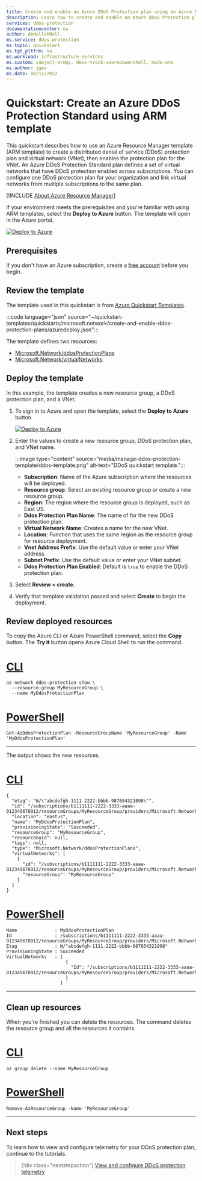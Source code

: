 ```yaml
---
title: Create and enable an Azure DDoS Protection plan using an Azure Resource Manager template (ARM template).
description: Learn how to create and enable an Azure DDoS Protection plan using an Azure Resource Manager template (ARM template).
services: ddos-protection
documentationcenter: na
author: AbdullahBell
ms.service: ddos-protection
ms.topic: quickstart
ms.tgt_pltfrm: na
ms.workload: infrastructure-services
ms.custom: subject-armqs, devx-track-azurepowershell, mode-arm
ms.author: jgao
ms.date: 08/12/2022
---
```


# Quickstart: Create an Azure DDoS Protection Standard using ARM template

This quickstart describes how to use an Azure Resource Manager template (ARM template) to create a distributed denial of service (DDoS) protection plan and virtual network (VNet), then enables the protection plan for the VNet. An Azure DDoS Protection Standard plan defines a set of virtual networks that have DDoS protection enabled across subscriptions. You can configure one DDoS protection plan for your organization and link virtual networks from multiple subscriptions to the same plan.

[!INCLUDE [About Azure Resource Manager](../../includes/resource-manager-quickstart-introduction.md)]

If your environment meets the prerequisites and you're familiar with using ARM templates, select the **Deploy to Azure** button. The template will open in the Azure portal.

[![Deploy to Azure](../media/template-deployments/deploy-to-azure.svg)](https://portal.azure.com/#create/Microsoft.Template/uri/https%3A%2F%2Fraw.githubusercontent.com%2FAzure%2Fazure-quickstart-templates%2Fmaster%2Fquickstarts%2Fmicrosoft.network%2Fcreate-and-enable-ddos-protection-plans%2Fazuredeploy.json)

## Prerequisites

If you don't have an Azure subscription, create a [free account](https://azure.microsoft.com/free/?WT.mc_id=A261C142F) before you begin.

## Review the template

The template used in this quickstart is from [Azure Quickstart Templates](https://azure.microsoft.com/resources/templates/create-and-enable-ddos-protection-plans).

:::code language="json" source="~/quickstart-templates/quickstarts/microsoft.network/create-and-enable-ddos-protection-plans/azuredeploy.json":::

The template defines two resources:

- [Microsoft.Network/ddosProtectionPlans](/azure/templates/microsoft.network/ddosprotectionplans)
- [Microsoft.Network/virtualNetworks](/azure/templates/microsoft.network/virtualnetworks)

## Deploy the template

In this example, the template creates a new resource group, a DDoS protection plan, and a VNet.

1. To sign in to Azure and open the template, select the **Deploy to Azure** button.

    [![Deploy to Azure](../media/template-deployments/deploy-to-azure.svg)](https://portal.azure.com/#create/Microsoft.Template/uri/https%3A%2F%2Fraw.githubusercontent.com%2FAzure%2Fazure-quickstart-templates%2Fmaster%2Fquickstarts%2Fmicrosoft.network%2Fcreate-and-enable-ddos-protection-plans%2Fazuredeploy.json)

1. Enter the values to create a new resource group, DDoS protection plan, and VNet name.

    :::image type="content" source="media/manage-ddos-protection-template/ddos-template.png" alt-text="DDoS quickstart template.":::

    - **Subscription**: Name of the Azure subscription where the resources will be deployed.
    - **Resource group**: Select an existing resource group or create a new resource group.
    - **Region**: The region where the resource group is deployed, such as East US.
    - **Ddos Protection Plan Name**: The name of for the new DDoS protection plan.
    - **Virtual Network Name**: Creates a name for the new VNet.
    - **Location**: Function that uses the same region as the resource group for resource deployment.
    - **Vnet Address Prefix**: Use the default value or enter your VNet address.
    - **Subnet Prefix**: Use the default value or enter your VNet subnet.
    - **Ddos Protection Plan Enabled**: Default is `true` to enable the DDoS protection plan.

1. Select **Review + create**.
1. Verify that template validation passed and select **Create** to begin the deployment.

## Review deployed resources

To copy the Azure CLI or Azure PowerShell command, select the **Copy** button. The **Try it** button opens Azure Cloud Shell to run the command.

# [CLI](#tab/CLI)

```azurecli-interactive
az network ddos-protection show \
  --resource-group MyResourceGroup \
  --name MyDdosProtectionPlan
```

# [PowerShell](#tab/PowerShell)

```azurepowershell-interactive
Get-AzDdosProtectionPlan -ResourceGroupName 'MyResourceGroup' -Name 'MyDdosProtectionPlan'
```

---

The output shows the new resources.

# [CLI](#tab/CLI)

```Output
{
  "etag": "W/\"abcdefgh-1111-2222-bbbb-987654321098\"",
  "id": "/subscriptions/b1111111-2222-3333-aaaa-012345678912/resourceGroups/MyResourceGroup/providers/Microsoft.Network/ddosProtectionPlans/MyDdosProtectionPlan",
  "location": "eastus",
  "name": "MyDdosProtectionPlan",
  "provisioningState": "Succeeded",
  "resourceGroup": "MyResourceGroup",
  "resourceGuid": null,
  "tags": null,
  "type": "Microsoft.Network/ddosProtectionPlans",
  "virtualNetworks": [
    {
      "id": "/subscriptions/b1111111-2222-3333-aaaa-012345678912/resourceGroups/MyResourceGroup/providers/Microsoft.Network/virtualNetworks/MyVNet",
      "resourceGroup": "MyResourceGroup"
    }
  ]
}
```

# [PowerShell](#tab/PowerShell)

```Output
Name              : MyDdosProtectionPlan
Id                : /subscriptions/b1111111-2222-3333-aaaa-012345678912/resourceGroups/MyResourceGroup/providers/Microsoft.Network/ddosProtectionPlans/MyDdosProtectionPlan
Etag              : W/"abcdefgh-1111-2222-bbbb-987654321098"
ProvisioningState : Succeeded
VirtualNetworks   : [
                      {
                        "Id": "/subscriptions/b1111111-2222-3333-aaaa-012345678912/resourceGroups/MyResourceGroup/providers/Microsoft.Network/virtualNetworks/MyVNet"
                      }
                    ]
```

---

## Clean up resources

When you're finished you can delete the resources. The command deletes the resource group and all the resources it contains.

# [CLI](#tab/CLI)

```azurecli-interactive
az group delete --name MyResourceGroup
```

# [PowerShell](#tab/PowerShell)

```azurepowershell-interactive
Remove-AzResourceGroup -Name 'MyResourceGroup'
```

---

## Next steps

To learn how to view and configure telemetry for your DDoS protection plan, continue to the tutorials.

> [!div class="nextstepaction"]
> [View and configure DDoS protection telemetry](telemetry.md)
